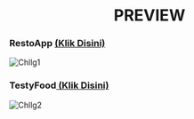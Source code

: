 <h1 align="center">PREVIEW</h1>

### RestoApp [ (Klik Disini)](https://restohrv.netlify.app/) <br>
![Chllg1](https://user-images.githubusercontent.com/72425456/138393007-e31db490-bafe-4ee6-ba88-c28932e1810f.png)

### TestyFood[ (Klik Disini)](https://testyfoodhrv.netlify.app/)
![Chllg2](https://user-images.githubusercontent.com/72425456/138395485-8b0d0ff6-586a-40e8-82fb-b35db0645dd6.png)


